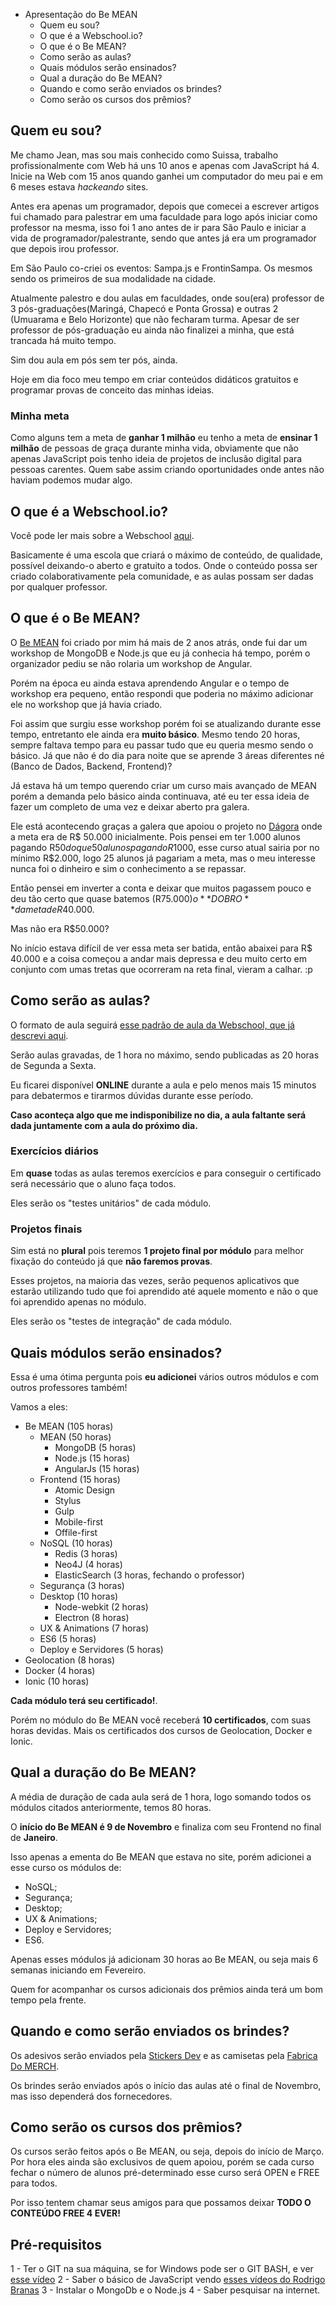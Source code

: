 * Apresentação do Be MEAN
    - Quem eu sou?
    - O que é a Webschool.io?
    - O que é o Be MEAN?
    - Como serão as aulas?
    - Quais módulos serão ensinados?
    - Qual a duração do Be MEAN?
    - Quando e como serão enviados os brindes?
    - Como serão os cursos dos prêmios?

## Quem eu sou?

Me chamo Jean, mas sou mais conhecido como Suissa, trabalho profissionalmente com Web há uns 10 anos e apenas com JavaScript há 4. Inicie na Web com 15 anos quando ganhei um computador do meu pai e em 6 meses estava *hackeando* sites.

Antes era apenas um programador, depois que comecei a escrever artigos fui chamado para palestrar em uma faculdade para logo após iniciar como professor na mesma, isso foi 1 ano antes de ir para São Paulo e iniciar a vida de programador/palestrante, sendo que antes já era um programador que depois irou professor.

Em São Paulo co-criei os eventos: Sampa.js e FrontinSampa. Os mesmos sendo os primeiros de sua modalidade na cidade.

Atualmente palestro e dou aulas em faculdades, onde sou(era) professor de 3 pós-graduações(Maringá, Chapecó e Ponta Grossa) e outras 2 (Umuarama e Belo Horizonte) que não fecharam turma. Apesar de ser professor de pós-graduação eu ainda não finalizei a minha, que está trancada há muito tempo.

Sim dou aula em pós sem ter pós, ainda.

Hoje em dia foco meu tempo em criar conteúdos didáticos gratuitos e programar provas de conceito das minhas ideias.

### Minha meta

Como alguns tem a meta de **ganhar 1 milhão** eu tenho a meta de **ensinar 1 milhão** de pessoas de graça durante minha vida, obviamente que não apenas JavaScript pois tenho ideia de projetos de inclusão digital para pessoas carentes. Quem sabe assim criando oportunidades onde antes não haviam podemos mudar algo.

## O que é a Webschool.io?

Você pode ler mais sobre a Webschool [aqui](http://nomadev.com.br/webschool-io-uma-escola-online-para-deixar-qualquer-conte%C3%BAdo-aberto-e-gratuito-para-sempre/).

Basicamente é uma escola que criará o máximo de conteúdo, de qualidade, possível deixando-o aberto e gratuito a todos. Onde o conteúdo possa ser criado colaborativamente pela comunidade, e as aulas possam ser dadas por qualquer professor.

## O que é o Be MEAN?

O [Be MEAN](http://bemean.com.br) foi criado por mim há mais de 2 anos atrás, onde fui dar um workshop de MongoDB e Node.js que eu já conhecia há tempo, porém o organizador pediu se não rolaria um workshop de Angular.

Porém na época eu ainda estava aprendendo Angular e o tempo de workshop era pequeno, então respondi que poderia no máximo adicionar ele no workshop que já havia criado.

Foi assim que surgiu esse workshop porém foi se atualizando durante esse tempo, entretanto ele ainda era **muito básico**. Mesmo tendo 20 horas, sempre faltava tempo para eu passar tudo que eu queria mesmo sendo o básico. Já que não é do dia para noite que se aprende 3 áreas diferentes né (Banco de Dados, Backend, Frontend)?

Já estava há um tempo querendo criar um curso mais avançado de MEAN porém a demanda pelo básico ainda continuava, até eu ter essa ideia de fazer um completo de uma vez e deixar aberto pra galera.

Ele está acontecendo graças a galera que apoiou o projeto no [Dágora](http://dagora.net/be-mean/) onde a meta era de R$ 50.000 inicialmente. Pois pensei em ter 1.000 alunos pagando R$50 do que 50 alunos pagando R$1000, esse curso atual sairia por no mínimo R$2.000, logo 25 alunos já pagariam a meta, mas o meu interesse nunca foi o dinheiro e sim o conhecimento a se repassar.

Então pensei em inverter a conta e deixar que muitos pagassem pouco e deu tão certo que quase batemos (R$75.000) o **DOBRO** da meta de R$40.000.

Mas não era R$50.000?

No início estava difícil de ver essa meta ser batida, então abaixei para R$ 40.000 e a coisa começou a andar mais depressa e deu muito certo em conjunto com umas tretas que ocorreram na reta final, vieram a calhar. :p

## Como serão as aulas?

O formato de aula seguirá [esse padrão de aula da Webschool, que já descrevi aqui](http://nomadev.com.br/webschool-io-formato-de-aula/).

Serão aulas gravadas, de 1 hora no máximo, sendo publicadas as 20 horas de Segunda a Sexta.

Eu ficarei disponível **ONLINE** durante a aula e pelo menos mais 15 minutos para debatermos e tirarmos dúvidas durante esse período.

**Caso aconteça algo que me indisponibilize no dia, a aula faltante será dada juntamente com a aula do próximo dia.**

### Exercícios diários

Em **quase** todas as aulas teremos exercícios e para conseguir o certificado será necessário que o aluno faça todos.

Eles serão os "testes unitários" de cada módulo.

### Projetos finais

Sim está no **plural** pois teremos **1 projeto final por módulo** para melhor fixação do conteúdo já que **não faremos provas**.

Esses projetos, na maioria das vezes, serão pequenos aplicativos que estarão utilizando tudo que foi aprendido até aquele momento e não o que foi aprendido apenas no módulo.

Eles serão os "testes de integração" de cada módulo.

## Quais módulos serão ensinados?

Essa é uma ótima pergunta pois **eu adicionei** vários outros módulos e com outros professores também!

Vamos a eles:

- Be MEAN (105 horas)
    + MEAN (50 horas)
        * MongoDB (5 horas)
        * Node.js (15 horas)
        * AngularJs (15 horas)
    + Frontend (15 horas)
        * Atomic Design
        * Stylus
        * Gulp
        * Mobile-first
        * Offile-first
    + NoSQL (10 horas)
        * Redis (3 horas)
        * Neo4J (4 horas)
        * ElasticSearch (3 horas, fechando o professor)
    + Segurança (3 horas)
    + Desktop (10 horas)
        * Node-webkit (2 horas)
        * Electron (8 horas)
    + UX & Animations (7 horas)
    + ES6 (5 horas)
    + Deploy e Servidores (5 horas) 
- Geolocation (8 horas)
- Docker (4 horas)
- Ionic (10 horas)

**Cada módulo terá seu certificado!**.

Porém no módulo do Be MEAN você receberá **10 certificados**, com suas horas devidas. Mais os certificados dos cursos de Geolocation, Docker e Ionic.

## Qual a duração do Be MEAN?

A média de duração de cada aula será de 1 hora, logo somando todos os módulos citados anteriormente, temos 80 horas.

O **início do Be MEAN é 9 de Novembro** e finaliza com seu Frontend no final de **Janeiro**.

Isso apenas a ementa do Be MEAN que estava no site, porém adicionei a esse curso os módulos de:

- NoSQL;
- Segurança;
- Desktop;
- UX & Animations;
- Deploy e Servidores;
- ES6.

Apenas esses módulos já adicionam 30 horas ao Be MEAN, ou seja mais 6 semanas iniciando em Fevereiro.

Quem for acompanhar os cursos adicionais dos prêmios ainda terá um bom tempo pela frente.

## Quando e como serão enviados os brindes?

Os adesivos serão enviados pela [Stickers Dev](https://www.facebook.com/stickersdevs) e as camisetas pela [Fabrica Do MERCH](https://www.facebook.com/fabricadomerch).

Os brindes serão enviados após o início das aulas até o final de Novembro, mas isso dependerá dos fornecedores.

## Como serão os cursos dos prêmios?

Os cursos serão feitos após o Be MEAN, ou seja, depois do início de Março. 
Por hora eles ainda são exclusivos de quem apoiou, porém se cada curso fechar o número de alunos pré-determinado esse curso será OPEN e FREE para todos.

Por isso tentem chamar seus amigos para que possamos deixar **TODO O CONTEÚDO FREE 4 EVER!**

## Pré-requisitos

1 - Ter o GIT na sua máquina, se for Windows pode ser o GIT BASH, e ver [esse vídeo](https://www.youtube.com/watch?v=TReVFOxhh7E)
2 - Saber o básico de JavaScript vendo [esses vídeos do Rodrigo Branas](https://www.youtube.com/playlist?list=PLQCmSnNFVYnT1-oeDOSBnt164802rkegc)
3 - Instalar o MongoDb e o Node.js 
4 - Saber pesquisar na internet.
